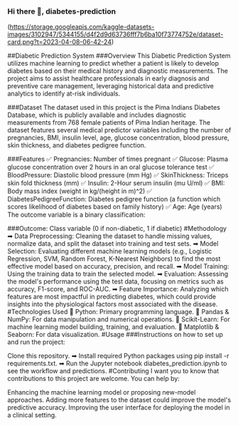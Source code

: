 ### Hi there 👋, diabetes-prediction
(https://storage.googleapis.com/kaggle-datasets-images/3102947/5344155/d4f2d9d63736fff7b6ba10f73774752e/dataset-card.png?t=2023-04-08-06-42-24)

##Diabetic Prediction System
###Overview
This Diabetic Prediction System utilizes machine learning to predict whether a patient is likely to develop diabetes based on their medical history and diagnostic measurements. The project aims to assist healthcare professionals in early diagnosis and preventive care management, leveraging historical data and predictive analytics to identify at-risk individuals.

###Dataset
The dataset used in this project is the Pima Indians Diabetes Database, which is publicly available and includes diagnostic measurements from 768 female patients of Pima Indian heritage. The dataset features several medical predictor variables including the number of pregnancies, BMI, insulin level, age, glucose concentration, blood pressure, skin thickness, and diabetes pedigree function.

###Features
✅ Pregnancies: Number of times pregnant
✅ Glucose: Plasma glucose concentration over 2 hours in an oral glucose tolerance test
✅ BloodPressure: Diastolic blood pressure (mm Hg)
✅ SkinThickness: Triceps skin fold thickness (mm)
✅ Insulin: 2-Hour serum insulin (mu U/ml)
✅ BMI: Body mass index (weight in kg/(height in m)^2)
✅ DiabetesPedigreeFunction: Diabetes pedigree function (a function which scores likelihood of diabetes based on family history)
✅ Age: Age (years)
The outcome variable is a binary classification:

###Outcome: Class variable (0 if non-diabetic, 1 if diabetic)
#Methodology
➡ Data Preprocessing: Cleaning the dataset to handle missing values, normalize data, and split the dataset into training and test sets.
➡ Model Selection: Evaluating different machine learning models (e.g., Logistic Regression, SVM, Random Forest, K-Nearest Neighbors) to find the most effective model based on accuracy, precision, and recall.
➡ Model Training: Using the training data to train the selected model.
➡ Evaluation: Assessing the model's performance using the test data, focusing on metrics such as accuracy, F1-score, and ROC-AUC.
➡ Feature Importance: Analyzing which features are most impactful in predicting diabetes, which could provide insights into the physiological factors most associated with the disease.
#Technologies Used
🛃 Python: Primary programming language.
🛃 Pandas & NumPy: For data manipulation and numerical operations.
🛃 Scikit-Learn: For machine learning model building, training, and evaluation.
🛃 Matplotlib & Seaborn: For data visualization.
#Usage
###Instructions on how to set up and run the project:

Clone this repository.
➡ Install required Python packages using pip install -r requirements.txt.
➡ Run the Jupyter notebook diabetes_prediction.ipynb to see the workflow and predictions.
#Contributing
I want you to know that contributions to this project are welcome. You can help by:

Enhancing the machine learning model or proposing new-model approaches.
Adding more features to the dataset could improve the model's predictive accuracy.
Improving the user interface for deploying the model in a clinical setting.
